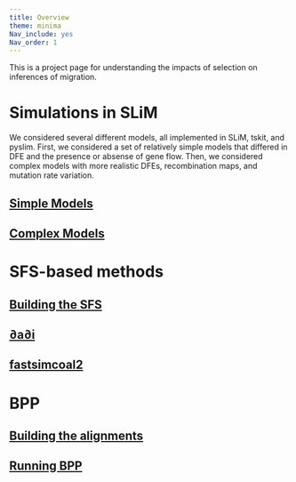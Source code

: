 ```yaml
---
title: Overview
theme: minima
Nav_include: yes
Nav_order: 1
---
```


This is a project page for understanding the impacts of selection on inferences of migration.

# Simulations in SLiM
We considered several different models, all implemented in SLiM, tskit, and pyslim. First, we considered a set of relatively simple models that differed in DFE and the presence or absense of gene flow. Then, we considered complex models with more realistic DFEs, recombination maps, and mutation rate variation.

## [Simple Models](slim_simple.md)
## [Complex Models](slim_complex.md)

# SFS-based methods

## [Building the SFS](sfs.md)

## [∂a∂i](dadi.md)

## [fastsimcoal2](fsc2.md)

# BPP

## [Building the alignments](alignments.md)

## [Running BPP](bpp.md)

